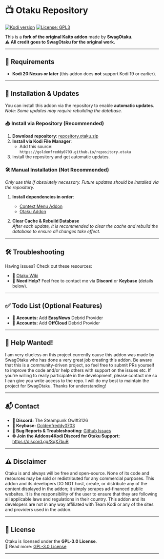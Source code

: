 # 📺 Otaku Repository

[![Kodi version](https://img.shields.io/badge/Kodi%2020+/21-blue?style=for-the-badge)](https://kodi.tv/)
[![License: GPL3](https://img.shields.io/badge/License-GPL3-yellow.svg?style=for-the-badge)](https://opensource.org/licenses/GPL-3.0)

This is a **fork of the original Kaito addon** made by **SwagOtaku**.  
⚠️ **All credit goes to SwagOtaku for the original work.**  

---

## 📌 Requirements

- **Kodi 20 Nexus or later** (this addon does **not** support Kodi 19 or earlier).

---

## 🔧 Installation & Updates

You can install this addon via the repository to enable **automatic updates**.  
_Note: Some updates may require rebuilding the database._

### 📥 Install via Repository (Recommended)
1. **Download repository**: [repository.otaku.zip](https://github.com/Goldenfreddy0703/repository.otaku/blob/master/repository.otaku-1.0.zip?raw=true)
2. **Install via Kodi File Manager**:
   - Add this source: `https://goldenfreddy0703.github.io/repository.otaku`
3. Install the repository and get automatic updates.

### 🛠️ Manual Installation (Not Recommended)
_Only use this if absolutely necessary. Future updates should be installed via the repository._

1. **Install dependencies in order**:
   - [Context Menu Addon](https://github.com/Goldenfreddy0703/repository.otaku/raw/master/repo/zips/context.otaku/context.otaku-1.0.29.zip)
   - [Otaku Addon](https://github.com/Goldenfreddy0703/repository.otaku/raw/master/repo/zips/plugin.video.otaku/plugin.video.otaku-5.2.45.zip)

2. **Clear Cache & Rebuild Database**  
   _After each update, it is recommended to clear the cache and rebuild the database to ensure all changes take effect._

---

## 🛠 Troubleshooting

Having issues? Check out these resources:

- 📖 [Otaku Wiki](https://github.com/Goldenfreddy0703/Otaku/wiki)  
- 💬 **Need Help?** Feel free to contact me via **Discord** or **Keybase** (details below).

---

## ✅ Todo List (Optional Features)

- 🔹 **Accounts:** Add **EasyNews** Debrid Provider
- 🔹 **Accounts:** Add **OffCloud** Debrid Provider

---

## 🤝 Help Wanted!  

I am very clueless on this project currently cause this addon was made by SwagOtaku who has done a very great job creating this addon. Be aware that this is a community-driven project, so feel free to submit PRs yourself to improve the code and/or help others with support on the issues etc. If you're willing to really participate in the development, please contact me so I can give you write access to the repo. I will do my best to maintain the project for SwagOtaku. Thanks for understanding!

---

## 📬 Contact

- **💬 Discord:** The Steampunk Owl#3126  
- **🔑 Keybase:** [Goldenfreddy0703](https://keybase.io/goldenfreddy0703)
- **🐛 Bug Reports & Troubleshooting:** [Github Issues](https://github.com/Goldenfreddy0703/Otaku/issues)
- **🌐 Join the Addons4Kodi Discord for Otaku Support:** https://discord.gg/SqX7buB

---

## ⚠️ Disclaimer

Otaku is and always will be free and open-source. None of its code and resources may be sold or redistributed for any commercial purposes. This addon and its developers DO NOT host, create, or distribute any of the content displayed in the addon; it simply scrapes ad-financed public websites. It is the responsibility of the user to ensure that they are following all applicable laws and regulations in their country. This addon and its developers are not in any way affiliated with Team Kodi or any of the sites and providers used in the addon.

---

## 📜 License

Otaku is licensed under the **GPL-3.0 License**.  
🔗 Read more: [GPL-3.0 License](https://opensource.org/licenses/GPL-3.0)  

---
